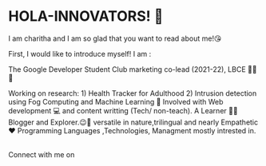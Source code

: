 # HOLA-INNOVATORS! 🤩

I am charitha  and I am so glad that you want to read about me!😘


First, I would like to introduce myself! I am :


The Google Developer Student Club marketing co-lead (2021-22), LBCE 👩‍🎓😎


Working on research: 1) Health Tracker for Adulthood  2) Intrusion detection using Fog Computing and Machine Learning 📜
Involved with Web development 💻 and content writting (Tech/ non-teach).
A Learner 👩‍💼
Blogger and Explorer.😉🤩
versatile in nature,trilingual and nearly Empathetic❤️
Programming Languages ,Technologies, Managment mostly intrested in.
                                                     

Connect with me on
         
